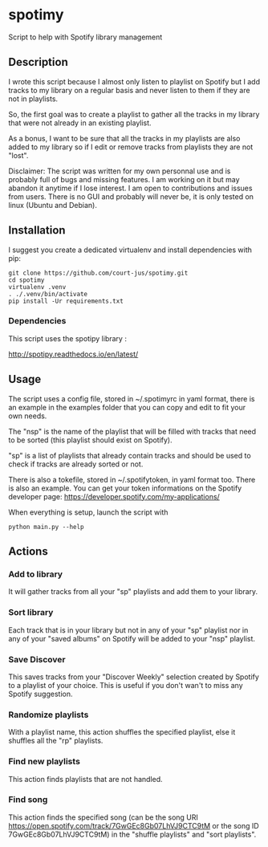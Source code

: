 # spotimy
Script to help with Spotify library management

## Description

I wrote this script because I almost only listen to playlist on Spotify
but I add tracks to my library on a regular basis and never listen to
them if they are not in playlists.

So, the first goal was to create a playlist to gather all the tracks in
my library that were not already in an existing playlist.

As a bonus, I want to be sure that all the tracks in my playlists are
also added to my library so if I edit or remove tracks from playlists
they are not "lost".

Disclaimer: The script was written for my own personnal use and is
probably full of bugs and missing features. I am working on it but may
abandon it anytime if I lose interest. I am open to contributions and
issues from users. There is no GUI and probably will never be, it is
only tested on linux (Ubuntu and Debian).

## Installation

I suggest you create a dedicated virtualenv and install dependencies with
pip:

    git clone https://github.com/court-jus/spotimy.git
    cd spotimy
    virtualenv .venv
    . ./.venv/bin/activate
    pip install -Ur requirements.txt

### Dependencies

This script uses the spotipy library :

http://spotipy.readthedocs.io/en/latest/

## Usage

The script uses a config file, stored in ~/.spotimyrc in yaml format, there
is an example in the examples folder that you can copy and edit to fit your
own needs.

The "nsp" is the name of the playlist that will be filled with tracks that
need to be sorted (this playlist should exist on Spotify).

"sp" is a list of playlists that already contain tracks and should be used
to check if tracks are already sorted or not.

There is also a tokefile, stored in ~/.spotifytoken, in yaml format too.
There is also an example. You can get your token informations on the Spotify
developer page: https://developer.spotify.com/my-applications/

When everything is setup, launch the script with

    python main.py --help

## Actions

### Add to library

It will gather tracks from all your "sp" playlists and add them to
your library.

### Sort library

Each track that is in your library but not in any of
your "sp" playlist nor in any of your "saved albums" on Spotify will be
added to your "nsp" playlist.

### Save Discover

This saves tracks from your "Discover Weekly" selection created by Spotify
to a playlist of your choice. This is useful if you don't wan't to miss any
Spotify suggestion.

### Randomize playlists

With a playlist name, this action shuffles the specified playlist, else it
shuffles all the "rp" playlists.

### Find new playlists

This action finds playlists that are not handled.

### Find song

This action finds the specified song (can be the song URI
https://open.spotify.com/track/7GwGEc8Gb07LhVJ9CTC9tM or the song ID
7GwGEc8Gb07LhVJ9CTC9tM) in the "shuffle playlists" and "sort playlists".
